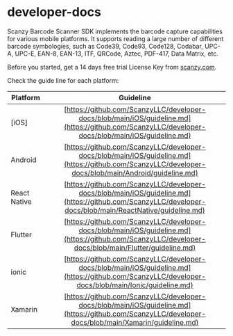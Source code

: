 # developer-docs

Scanzy Barcode Scanner SDK implements the barcode capture capabilities for various mobile platforms. It supports reading a large number of different barcode symbologies, such as Code39, Code93, Code128, Codabar, UPC-A, UPC-E, EAN-8, EAN-13, ITF, QRCode, Aztec, PDF-417, Data Matrix, etc.

Before you started, get a 14 days free trial License Key from [scanzy.com](https://scanzy.com/trial).

Check the guide line for each platform:

|     Platform    | Guideline|
| ------------- |:-------------:| 
| [iOS]      | [https://github.com/ScanzyLLC/developer-docs/blob/main/iOS/guideline.md](https://github.com/ScanzyLLC/developer-docs/blob/main/iOS/guideline.md) |
| Android      |   [https://github.com/ScanzyLLC/developer-docs/blob/main/iOS/guideline.md](https://github.com/ScanzyLLC/developer-docs/blob/main/Android/guideline.md)    |  
| React Native |  [https://github.com/ScanzyLLC/developer-docs/blob/main/iOS/guideline.md](https://github.com/ScanzyLLC/developer-docs/blob/main/ReactNative/guideline.md)    |   
| Flutter |   [https://github.com/ScanzyLLC/developer-docs/blob/main/iOS/guideline.md](https://github.com/ScanzyLLC/developer-docs/blob/main/Flutter/guideline.md)    |   
| ionic |   [https://github.com/ScanzyLLC/developer-docs/blob/main/iOS/guideline.md](https://github.com/ScanzyLLC/developer-docs/blob/main/Ionic/guideline.md)   |   
| Xamarin |   [https://github.com/ScanzyLLC/developer-docs/blob/main/iOS/guideline.md](https://github.com/ScanzyLLC/developer-docs/blob/main/Xamarin/guideline.md)    |   




